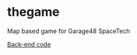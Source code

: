 # thegame
Map based game for Garage48 SpaceTech

[Back-end code](https://github.com/alarmatwork/blastgame)
